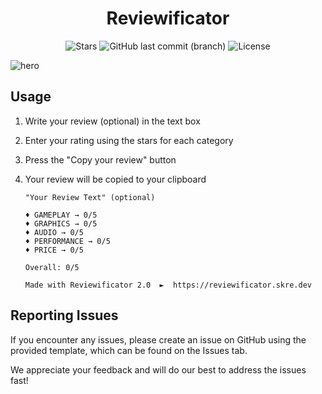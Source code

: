 <h1 align="center">
Reviewificator
</h1>

<p align="center">
<div align="center">

![Stars](https://img.shields.io/github/stars/sprechblase/reviewificator?logo=github&style=flat)
![GitHub last commit (branch)](https://img.shields.io/github/last-commit/sprechblase/reviewificator/main?logo=git&logoColor=white&style=flat)
![License](https://img.shields.io/github/license/sprechblase/reviewificator?logoColor=white&style=flat)

</div>

![hero](https://raw.githubusercontent.com/sprechblase/reviewificator/main/assets/images/preview.png)

</p>


## Usage

1) Write your review (optional) in the text box

2) Enter your rating using the stars for each category

3) Press the "Copy your review" button

4) Your review will be copied to your clipboard
    ```console
    "Your Review Text" (optional)

    ♦ GAMEPLAY → 0/5
    ♦ GRAPHICS → 0/5
    ♦ AUDIO → 0/5
    ♦ PERFORMANCE → 0/5
    ♦ PRICE → 0/5

    Overall: 0/5

    Made with Reviewificator 2.0  ►  https://reviewificator.skre.dev
    ```

## Reporting Issues

If you encounter any issues, please create an issue on GitHub using the provided template, which can be found on the Issues tab.

We appreciate your feedback and will do our best to address the issues fast!